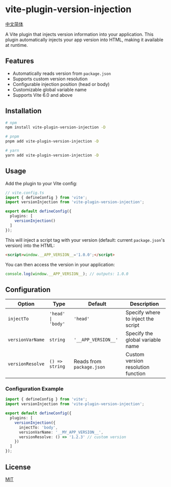 # vite-plugin-version-injection

[中文简体](./README.zh-CN.md)

A Vite plugin that injects version information into your application. This plugin automatically injects your app version into HTML, making it available at runtime.

## Features

- Automatically reads version from `package.json`
- Supports custom version resolution
- Configurable injection position (head or body)
- Customizable global variable name
- Supports Vite 6.0 and above

## Installation

```bash
# npm
npm install vite-plugin-version-injection -D

# pnpm
pnpm add vite-plugin-version-injection -D

# yarn
yarn add vite-plugin-version-injection -D
```

## Usage

Add the plugin to your Vite config:

```ts
// vite.config.ts
import { defineConfig } from 'vite';
import versionInjection from 'vite-plugin-version-injection';

export default defineConfig({
  plugins: [
    versionInjection()
  ]
});
```

This will inject a script tag with your version (default: current `package.json`'s version) into the HTML:

```html
<script>window.__APP_VERSION__='1.0.0';</script>
```

You can then access the version in your application:

```ts
console.log(window.__APP_VERSION__); // outputs: 1.0.0
```

## Configuration

| Option | Type | Default | Description |
|--------|------|---------|-------------|
| `injectTo` | `'head' \| 'body'` | `'head'` | Specify where to inject the script |
| `versionVarName` | `string` | `'__APP_VERSION__'` | Specify the global variable name |
| `versionResolve` | `() => string` | Reads from `package.json` | Custom version resolution function |

### Configuration Example

```ts
import { defineConfig } from 'vite';
import versionInjection from 'vite-plugin-version-injection';

export default defineConfig({
  plugins: [
    versionInjection({
      injectTo: 'body',
      versionVarName: '__MY_APP_VERSION__',
      versionResolve: () => '1.2.3' // custom version
    })
  ]
});
```

## License

[MIT](./LICENSE)
